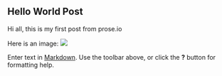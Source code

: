 ## Hello World Post

Hi all, this is my first post from prose.io

Here is an image:
![]({{site.baseurl}}/https://media.giphy.com/media/26xBwdIuRJiAIqHwA/giphy.gif)

Enter text in [Markdown](http://daringfireball.net/projects/markdown/). Use the toolbar above, or click the **?** button for formatting help.

